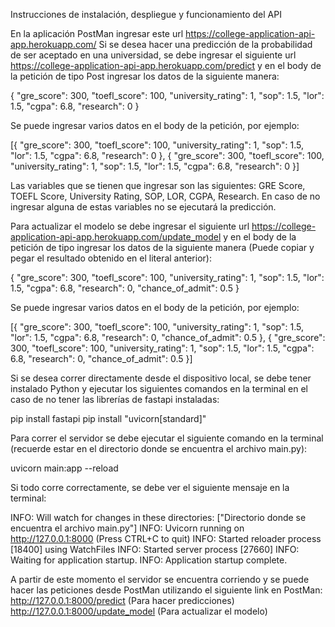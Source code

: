 Instrucciones de instalación, despliegue y funcionamiento del API

En la aplicación PostMan ingresar este url https://college-application-api-app.herokuapp.com/ 
Si se desea hacer una predicción de la probabilidad de ser aceptado en una universidad, se debe ingresar el siguiente url https://college-application-api-app.herokuapp.com/predict y en el body de la petición de tipo Post ingresar los datos de la siguiente manera:

{
    "gre_score": 300,
    "toefl_score": 100,
    "university_rating": 1,
    "sop": 1.5,
    "lor": 1.5,
    "cgpa": 6.8,
    "research": 0
}

Se puede ingresar varios datos en el body de la petición, por ejemplo:

[{
    "gre_score": 300,
    "toefl_score": 100,
    "university_rating": 1,
    "sop": 1.5,
    "lor": 1.5,
    "cgpa": 6.8,
    "research": 0
},
{
    "gre_score": 300,
    "toefl_score": 100,
    "university_rating": 1,
    "sop": 1.5,
    "lor": 1.5,
    "cgpa": 6.8,
    "research": 0
}]

Las variables que se tienen que ingresar son las siguientes: GRE Score, TOEFL Score, University Rating, SOP, LOR, CGPA, Research.
En caso de no ingresar alguna de estas variables no se ejecutará la predicción.

Para actualizar el modelo se debe ingresar el siguiente url https://college-application-api-app.herokuapp.com/update_model y en el body de la petición de tipo ingresar los datos de la siguiente manera (Puede copiar y pegar el resultado obtenido en el literal anterior):

{
    "gre_score": 300,
    "toefl_score": 100,
    "university_rating": 1,
    "sop": 1.5,
    "lor": 1.5,
    "cgpa": 6.8,
    "research": 0,
    "chance_of_admit": 0.5
}

Se puede ingresar varios datos en el body de la petición, por ejemplo:

[{
    "gre_score": 300,
    "toefl_score": 100,
    "university_rating": 1,
    "sop": 1.5,
    "lor": 1.5,
    "cgpa": 6.8,
    "research": 0,
    "chance_of_admit": 0.5
},
{
    "gre_score": 300,
    "toefl_score": 100,
    "university_rating": 1,
    "sop": 1.5,
    "lor": 1.5,
    "cgpa": 6.8,
    "research": 0,
    "chance_of_admit": 0.5
}]

Si se desea correr directamente desde el dispositivo local, se debe tener instalado Python y ejecutar los siguientes comandos en la terminal en el caso de no tener las librerías de fastapi instaladas:

pip install fastapi
pip install "uvicorn[standard]"

Para correr el servidor se debe ejecutar el siguiente comando en la terminal (recuerde estar en el directorio donde se encuentra el archivo main.py):

uvicorn main:app --reload

Si todo corre correctamente, se debe ver el siguiente mensaje en la terminal:

INFO:     Will watch for changes in these directories: ["Directorio donde se encuentra el archivo main.py"]
INFO:     Uvicorn running on http://127.0.0.1:8000 (Press CTRL+C to quit)
INFO:     Started reloader process [18400] using WatchFiles
INFO:     Started server process [27660]
INFO:     Waiting for application startup.
INFO:     Application startup complete.

A partir de este momento el servidor se encuentra corriendo y se puede hacer las peticiones desde PostMan utilizando el siguiente link en PostMan:
http://127.0.0.1:8000/predict (Para hacer predicciones)
http://127.0.0.1:8000/update_model (Para actualizar el modelo)